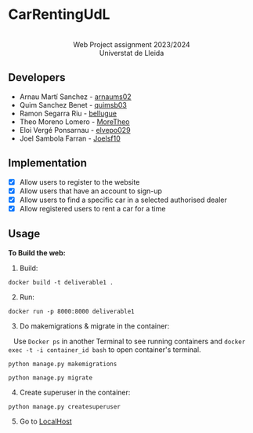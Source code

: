 # CarRentingUdL
<p align="center">
  <p align="center">
    <BR>
  Web Project assignment 2023/2024 <BR>
Universtat de Lleida
</p>


Developers
-------------
- Arnau Martí Sanchez - [arnaums02](https://github.com/arnaums02)
- Quim Sanchez Benet - [quimsb03](https://github.com/quimsb03)
- Ramon Segarra Riu - [bellugue](https://github.com/bellugue)
- Theo Moreno Lomero - [MoreTheo](https://github.com/MoreTheo)
- Eloi Vergé Ponsarnau - [elvepo029](https://github.com/elvepo029)
- Joel Sambola Farran - [Joelsf10](https://github.com/Joelsf10)

Implementation
-------------
- [x] Allow users to register to the website
- [x] Allow users that have an account to sign-up
- [x] Allow users to find a specific car in a selected authorised dealer
- [x] Allow registered users to rent a car for a time

Usage
---------

**To Build the web:**
1. Build:
```
docker build -t deliverable1 .
```
2. Run:
```
docker run -p 8000:8000 deliverable1
```
3. Do makemigrations  & migrate in the container:

&ensp; Use ```Docker ps``` in another Terminal to see running containers and ```docker exec -t -i container_id bash``` to open container's terminal.
```
python manage.py makemigrations
```
```
python manage.py migrate
```
4. Create superuser in the container:
```
python manage.py createsuperuser
```
5. Go to [LocalHost](http://localhost:8000/)
